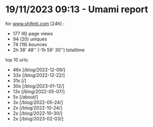 # 19/11/2023 09:13 - Umami report
for www.shifeiti.com [24h] :

 - 177 (6) page views
 - 94 (20) uniques
 - 74 (19) bounces
 - 2h 38' 48'' (-1h 59' 30'') totaltime


top 10 urls:
 - 46x [/blog/2022-12-09/]
 - 33x [/blog/2022-12-22/]
 - 31x [/]
 - 30x [/blog/2023-01-12/]
 - 13x [/blog/2022-05-07/]
 - 5x [/about/]
 - 3x [/blog/2022-05-24/]
 - 2x [/blog/2022-10-24/]
 - 2x [/blog/2022-10-30/]
 - 2x [/blog/2023-02-03/]


